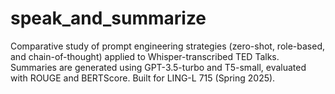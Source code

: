 # speak_and_summarize
Comparative study of prompt engineering strategies (zero-shot, role-based, and chain-of-thought) applied to Whisper-transcribed TED Talks. Summaries are generated using GPT-3.5-turbo and T5-small, evaluated with ROUGE and BERTScore. Built for LING-L 715 (Spring 2025).
